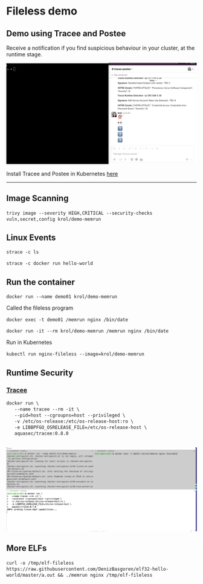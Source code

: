 # Fileless demo

## Demo using Tracee and Postee

Receive a notification if you find suspicious behaviour in your cluster, at the runtime stage.

![gif-demo](./img/tracee-postee-slack.gif)

Install Tracee and Postee in Kubernetes [here](https://aquasecurity.github.io/tracee/v0.8.0/installing/kubernetes/)

---

## Image Scanning

```
trivy image --severity HIGH,CRITICAL --security-checks vuln,secret,config krol/demo-memrun
```

## Linux Events

```
strace -c ls
```

```
strace -c docker run hello-world
```

## Run the container

```
docker run --name demo01 krol/demo-memrun
```
Called the fileless program

```
docker exec -t demo01 /memrun nginx /bin/date
```

```
docker run -it --rm krol/demo-memrun /memrun nginx /bin/date
```
Run in Kubernetes

```
kubectl run nginx-fileless --image=krol/demo-memrun 

```

## Runtime Security
### [Tracee](https://github.com/aquasecurity/tracee)
```
docker run \
   --name tracee --rm -it \
   --pid=host --cgroupns=host --privileged \
   -v /etc/os-release:/etc/os-release-host:ro \
   -e LIBBPFGO_OSRELEASE_FILE=/etc/os-release-host \
   aquasec/tracee:0.8.0


```

[![Tracee Demo Video](./img/fileless-tracee-final.gif)](https://github.com/aquasecurity/tracee)

## More ELFs

```
curl -o /tmp/elf-fileless https://raw.githubusercontent.com/DenizBasgoren/elf32-hello-world/master/a.out && ./memrun nginx /tmp/elf-fileless
```
